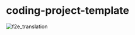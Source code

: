 # coding-project-template

![f2e_translation](https://user-images.githubusercontent.com/71617851/141421843-e3a5bd4c-c854-447c-a0e5-dd19389d69e6.PNG)
